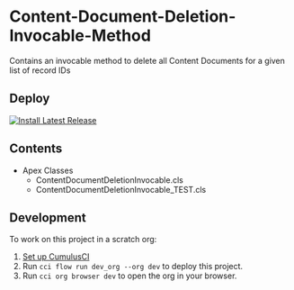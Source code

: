# Content-Document-Deletion-Invocable-Method

Contains an invocable method to delete all Content Documents for a given list of record IDs

## Deploy

<a href="https://github.com/Enclude-Components/Content-Document-Deletion-Invocable-Method/releases/latest">
  <img alt="Install Latest Release"
       src="https://img.shields.io/badge/Install%20Latest%20Release-238636?style=for-the-badge&logoColor=white&logo=DocuSign">
</a>

## Contents

- Apex Classes
    - ContentDocumentDeletionInvocable.cls
    - ContentDocumentDeletionInvocable_TEST.cls

## Development

To work on this project in a scratch org:

1. [Set up CumulusCI](https://cumulusci.readthedocs.io/en/latest/tutorial.html)
2. Run `cci flow run dev_org --org dev` to deploy this project.
3. Run `cci org browser dev` to open the org in your browser.